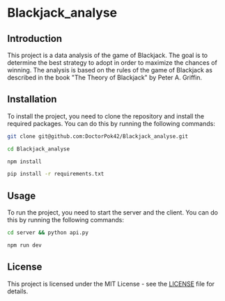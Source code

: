 # Blackjack_analyse

## Introduction

This project is a data analysis of the game of Blackjack. The goal is to determine the best strategy to adopt in order to maximize the chances of winning. The analysis is based on the rules of the game of Blackjack as described in the book "The Theory of Blackjack" by Peter A. Griffin.

## Installation

To install the project, you need to clone the repository and install the required packages. You can do this by running the following commands:

```bash
git clone git@github.com:DoctorPok42/Blackjack_analyse.git

cd Blackjack_analyse

npm install

pip install -r requirements.txt
```

## Usage

To run the project, you need to start the server and the client. You can do this by running the following commands:

```bash
cd server && python api.py
```

```bash
npm run dev
```

## License

This project is licensed under the MIT License - see the [LICENSE](LICENSE) file for details.
